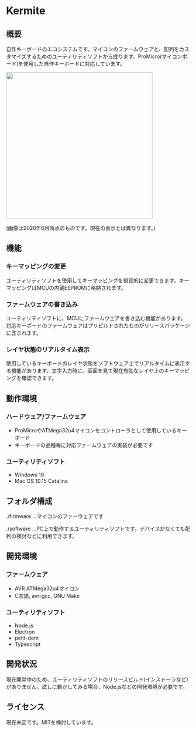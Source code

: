 # Kermite

## 概要

自作キーボードのエコシステムです。マイコンのファームウェアと、配列をカスタマイズするためのユーティリティソフトから成ります。ProMicro(マイコンボード)を使用した自作キーボードに対応しています。

<img src=https://i.gyazo.com/614fe1b005a323ae6d080fdb1f37cdc4.png width="400px"/>

(画像は2020年6月時点のものです。現在の表示とは異なります。)
## 機能
### キーマッピングの変更

ユーティリティソフトを使用してキーマッピングを視覚的に変更できます。キーマッピングはMCUの内蔵EEPROMに格納されます。

### ファームウェアの書き込み

ユーティリティソフトに、MCUにファームウェアを書き込む機能があります。対応キーボードのファームウェアはプリビルドされたものがリリースパッケージに含まれます。
### レイヤ状態のリアルタイム表示

使用しているキーボードのレイヤ状態をソフトウェア上でリアルタイムに表示する機能があります。文字入力時に、画面を見て現在有効なレイヤ上のキーマッピングを確認できます。
## 動作環境

### ハードウェア/ファームウェア
- ProMicroやATMega32u4マイコンをコントローラとして使用しているキーボード
- キーボードの品種毎に対応ファームウェアの実装が必要です

### ユーティリティソフト
- Windows 10
- Mac OS 10.15 Catalina

## フォルダ構成

./firmware ...マイコンのファーウェアです

./software ...PC上で動作するユーティリティソフトです。デバイスがなくても配列の検討などに利用できます。

## 開発環境

### ファームウェア
- AVR ATMega32u4マイコン
- C言語, avr-gcc, GNU Make

### ユーティリティソフト
- Node.js
- Electron
- petit-dom
- Typescript


## 開発状況

現在開発中のため、ユーティリティソフトのリリースビルド(インストーラなど)がありません。試しに動かしてみる場合、Node.jsなどの開発環境が必要です。
## ライセンス
現在未定です。MITを検討しています。
